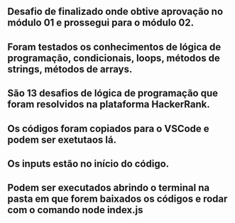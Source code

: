 ## Desafio de finalizado onde obtive aprovação no módulo 01 e prossegui para o módulo 02.

## Foram testados os conhecimentos de lógica de programação, condicionais, loops, métodos de strings, métodos de arrays.

## São 13 desafios de lógica de programação que foram resolvidos na plataforma HackerRank.

## Os códigos foram copiados para o VSCode e podem ser exetutaos lá.

## Os inputs estão no início do código.

## Podem ser executados abrindo o terminal na pasta em que forem baixados os códigos e rodar com o comando node index.js




